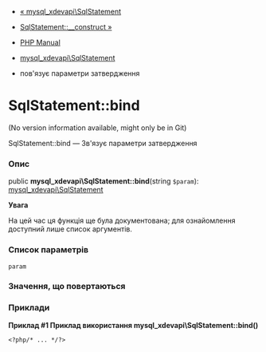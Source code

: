 - [«
mysql_xdevapi\SqlStatement](class.mysql-xdevapi-sqlstatement.md)
- [SqlStatement::\_\_construct
»](mysql-xdevapi-sqlstatement.construct.md)

- [PHP Manual](index.md)
- [mysql_xdevapi\SqlStatement](class.mysql-xdevapi-sqlstatement.md)
- пов'язує параметри затвердження

# SqlStatement::bind

(No version information available, might only be in Git)

SqlStatement::bind — Зв'язує параметри затвердження

### Опис

public **mysql_xdevapi\SqlStatement::bind**(string `$param`):
[mysql_xdevapi\SqlStatement](class.mysql-xdevapi-sqlstatement.md)

**Увага**

На цей час ця функція ще була документована; для
ознайомлення доступний лише список аргументів.

### Список параметрів

`param`

### Значення, що повертаються

### Приклади

**Приклад #1 Приклад використання
**mysql_xdevapi\SqlStatement::bind()****

` <?php/* ... */?> `
